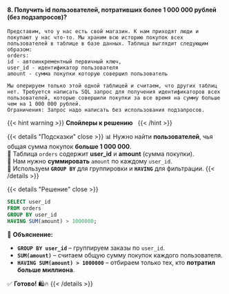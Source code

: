 #### 8. Получить id пользователей, потративших более 1 000 000 рублей (без подзапросов)?

```
Представим, что у нас есть свой магазин. К нам приходят люди и покупают у нас что-то. Мы храним всю историю покупок всех пользователей в таблице в базе данных. Таблица выглядит следующим образом:
orders:
id - автоинкрементный первичный ключ,
user_id - идентификатор пользователя
amount - сумма покупки которую совершил пользователь

Мы оперируем только этой одной таблицей и считаем, что других таблиц нет. Требуется написать SQL запрос для получения идентификаторов всех пользователей, которые совершили покупки за все время на сумму больше чем на 1 000 000 рублей.
Ограничения: Запрос надо написать без использования подзапросов.

```

{{< hint warning >}}
**Спойлеры к решению**  
{{< /hint >}}

{{< details "Подсказки" close >}}
📊 Нужно найти **пользователей**, чья общая сумма покупок **больше 1 000 000**.  
🔗 Таблица `orders` содержит **user_id** и **amount** (сумма покупки).  
🧮 Нам нужно **суммировать** `amount` по каждому `user_id`.  
🚀 Используем **`GROUP BY`** для группировки и **`HAVING`** для фильтрации.
{{< /details >}}

{{< details "Решение" close >}}

```sql
SELECT user_id 
FROM orders
GROUP BY user_id
HAVING SUM(amount) > 1000000;
```

📌 **Объяснение:**

- **`GROUP BY user_id`** – группируем заказы по `user_id`.
- **`SUM(amount)`** – считаем общую сумму покупок каждого пользователя.
- **`HAVING SUM(amount) > 1000000`** – отбираем только тех, кто **потратил больше миллиона**.

✅ **Готово!** 🛍🔥
{{< /details >}}

